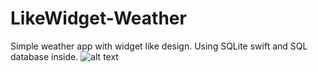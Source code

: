 # LikeWidget-Weather
Simple weather app with widget like design.
Using SQLite swift and SQL database inside.
![alt text](https://ibb.co/mT0cQDJ)
